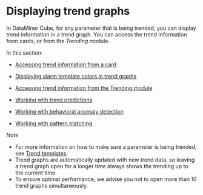 # Displaying trend graphs

In DataMiner Cube, for any parameter that is being trended, you can display trend information in a trend graph. You can access the trend information from cards, or from the *Trending* module.

In this section:

- [Accessing trend information from a card](Accessing_trend_information_from_a_card.md)

- [Displaying alarm template colors in trend graphs](Displaying_alarm_template_colors_in_trend_graphs.md)

- [Accessing trend information from the Trending module](Accessing_trend_information_from_the_Trending_module.md)

- [Working with trend predictions](Working_with_trend_predictions.md)

- [Working with behavioral anomaly detection](Working_with_behavioral_anomaly_detection.md)

- [Working with pattern matching](Working_with_pattern_matching.md)

> [!NOTE]
> - For more information on how to make sure a parameter is being trended, see [Trend templates](../protocols/Trend_templates.md).
> - Trend graphs are automatically updated with new trend data, so leaving a trend graph open for a longer time always shows the trending up to the current time.
> - To ensure optimal performance, we advise you not to open more than 10 trend graphs simultaneously.
>
